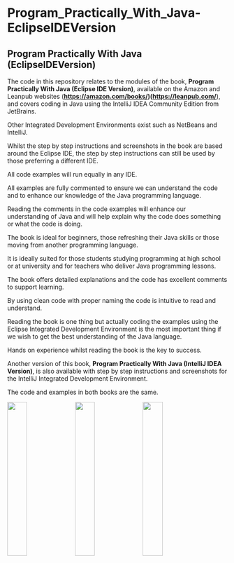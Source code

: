 # Program_Practically_With_Java-EclipseIDEVersion

## Program Practically With Java (EclipseIDEVersion)


The code in this repository relates to the modules of the book, **Program Practically With Java (Eclipse IDE Version)**, available on the Amazon and Leanpub websites (**https://amazon.com/books/)(https://leanpub.com/**), and covers coding in Java using the IntelliJ IDEA Community Edition from JetBrains.

Other Integrated Development Environments exist such as NetBeans and IntelliJ. 

Whilst the step by step instructions and screenshots in the book are based around the Eclipse IDE, the step by step instructions can still be used by those preferring a different IDE. 

All code examples will run equally in any IDE.

All examples are fully commented to ensure we can understand the code and to enhance our knowledge of the Java programming language. 

Reading the comments in the code examples will enhance our understanding of Java and will help explain why the code does something or what the code is doing. 

The book is ideal for beginners, those refreshing their Java skills or those moving from another programming language. 

It is ideally suited for those students studying programming at high school or at university and for teachers who deliver Java programming lessons. 

The book offers detailed explanations and the code has excellent comments to support learning. 

By using clean code with proper naming the code is intuitive to read and understand. 

Reading the book is one thing but actually coding the examples using the Eclipse Integrated Development Environment is the most important thing if we wish to get the best understanding of the Java language. 

Hands on experience whilst reading the book is the key to success.

 

Another version of this book, **Program Practically With Java (IntelliJ IDEA Version)**, is also available with step by step instructions and screenshots for the IntelliJ Integrated Development Environment. 

The code and examples in both books are the same.


<img src="https://user-images.githubusercontent.com/17484740/149511929-4ede2b01-dca2-45d4-844e-842043c3363d.jpg" width="30%"></img> 
<img src="https://user-images.githubusercontent.com/17484740/149511965-b83af4fb-3ac7-4933-a581-e39d08db1b18.jpg" width="30%"></img> 
<img src="https://user-images.githubusercontent.com/17484740/149511989-d42f87f9-0940-42a7-b102-c00609c75e73.jpg" width="30%"></img> 
